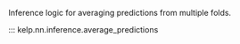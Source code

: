Inference logic for averaging predictions from multiple folds.

::: kelp.nn.inference.average_predictions
